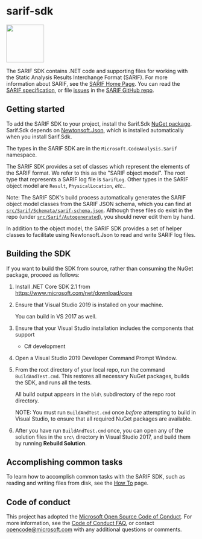 # sarif-sdk
<image src="https://ci.appveyor.com/api/projects/status/fc8w20qv08p003uv?svg=true" width="100">

The SARIF SDK contains .NET code and supporting files for working with the Static Analysis Results Interchange Format (SARIF). For more information about SARIF, see the [SARIF Home Page](http://sarifweb.azurewebsites.net). You can read the [SARIF specification](https://rawgit.com/sarif-standard/sarif-spec/master/Static%20Analysis%20Results%20Interchange%20Format%20(SARIF).html), or file [issues](https://github.com/sarif-standard/sarif-spec/issues) in the [SARIF GitHub repo](https://github.com/sarif-standard/sarif-spec).

## Getting started

To add the SARIF SDK to your project, install the Sarif.Sdk [NuGet package](https://www.nuget.org/packages/Sarif.Sdk). Sarif.Sdk depends on [Newtonsoft.Json](http://www.newtonsoft.com/json), which is installed automatically when you install Sarif.Sdk.

The types in the SARIF SDK are in the `Microsoft.CodeAnalysis.Sarif` namespace.

The SARIF SDK provides a set of classes which represent the elements of the SARIF format. We refer to this as the "SARIF object model". The root type that represents a SARIF log file is `SarifLog`. Other types in the SARIF object model are `Result`, `PhysicalLocation`, _etc._.

Note: The SARIF SDK's build process automatically generates the SARIF object model classes from the SARIF JSON schema, which you can find at [`src/Sarif/Schemata/sarif-schema.json`](https://github.com/Microsoft/sarif-sdk/blob/master/src/Sarif/Schemata/sarif-schema.json). Although these files do exist in the repo (under [`src/Sarif/Autogenerated`](https://github.com/Microsoft/sarif-sdk/tree/master/src/Sarif/Autogenerated)), you should never edit them by hand.

In addition to the object model, the SARIF SDK provides a set of helper classes to facilitate using Newtonsoft.Json to read and write SARIF log files.

## Building the SDK

If you want to build the SDK from source, rather than consuming the NuGet package,
proceed as follows:

1. Install .NET Core SDK 2.1 from https://www.microsoft.com/net/download/core

2. Ensure that Visual Studio 2019 is installed on your machine.

    You can build in VS 2017 as well.

3. Ensure that your Visual Studio installation includes the components that support
    - C# development

4. Open a Visual Studio 2019 Developer Command Prompt Window.

5. From the root directory of your local repo, run the command `BuildAndTest.cmd`.
    This restores all necessary NuGet packages, builds the SDK, and runs all the tests.

    All build output appears in the `bld\` subdirectory of the repo root directory.

    NOTE: You must run `BuildAndTest.cmd` once _before_ attempting to build in
    Visual Studio, to ensure that all required NuGet packages are available.

6. After you have run `BuildAndTest.cmd` once, you can open any of the solution files
in the `src\` directory in Visual Studio 2017, and build them by running **Rebuild Solution**.


## Accomplishing common tasks

To learn how to accomplish common tasks with the SARIF SDK, such as reading and writing files from disk,
see the [How To](https://github.com/Microsoft/sarif-sdk/blob/master/docs/how-to.md) page.

## Code of conduct

This project has adopted the [Microsoft Open Source Code of Conduct](https://opensource.microsoft.com/codeofconduct/).
For more information, see the [Code of Conduct FAQ](https://opensource.microsoft.com/codeofconduct/faq/),
or contact [opencode@microsoft.com](mailto:opencode@microsoft.com) with any additional questions or comments.
 